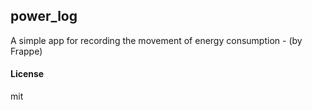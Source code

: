 ## power_log

A simple app for recording the movement of energy consumption - (by Frappe)

#### License

mit